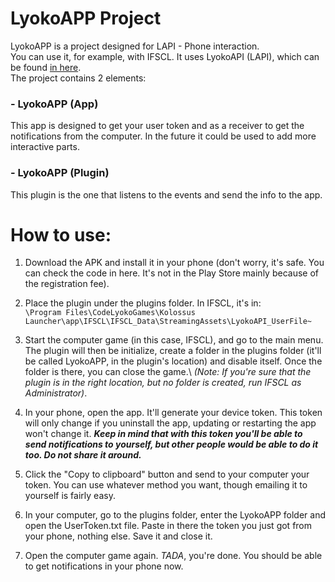 LyokoAPP Project
======
LyokoAPP is a project designed for LAPI - Phone interaction.\
You can use it, for example, with IFSCL. It uses LyokoAPI (LAPI), which can be found [in here](https://github.com/LyokoAPI/LyokoAPI "LAPI's GitHub").\
The project contains 2 elements:

### - LyokoAPP (App)
This app is designed to get your user token and as a receiver to get the notifications from the computer.
In the future it could be used to add more interactive parts.

### - LyokoAPP (Plugin)
This plugin is the one that listens to the events and send the info to the app.


How to use:
======
1. Download the APK and install it in your phone (don't worry, it's safe. You can check the code in here. It's not in the Play Store mainly because of the registration fee).

2. Place the plugin under the plugins folder. In IFSCL, it's in:  
```\Program Files\CodeLyokoGames\Kolossus Launcher\app\IFSCL\IFSCL_Data\StreamingAssets\LyokoAPI_UserFile~```

3. Start the computer game (in this case, IFSCL), and go to the main menu. The plugin will then be initialize, create a folder in the plugins folder (it'll be called LyokoAPP, in the plugin's location) and disable itself. Once the folder is there, you can close the game.\ *(Note: If you're sure that the plugin is in the right location, but no folder is created, run IFSCL as Administrator)*.

4. In your phone, open the app. It'll generate your device token. This token will only change if you uninstall the app, updating or restarting the app won't change it. ***Keep in mind that with this token you'll be able to send notifications to yourself, but other people would be able to do it too. Do not share it around.***

5. Click the "Copy to clipboard" button and send to your computer your token. You can use whatever method you want, though emailing it to yourself is fairly easy.

6. In your computer, go to the plugins folder, enter the LyokoAPP folder and open the UserToken.txt file. Paste in there the token you just got from your phone, nothing else. Save it and close it.

7. Open the computer game again. *TADA*, you're done. You should be able to get notifications in your phone now.
